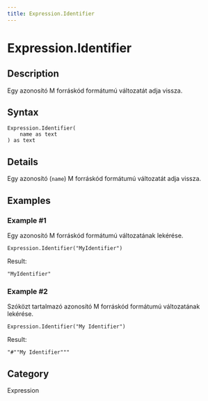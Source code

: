 ```yaml
---
title: Expression.Identifier
---
```


# Expression.Identifier


## Description

Egy azonosító M forráskód formátumú változatát adja vissza.


## Syntax

```powerquery
Expression.Identifier(
    name as text
) as text
```


## Details

Egy azonosító (<code>name</code>) M forráskód formátumú változatát adja vissza.


## Examples

### Example #1 
Egy azonosító M forráskód formátumú változatának lekérése.
```powerquery
Expression.Identifier("MyIdentifier")
```

Result: 
```powerquery
"MyIdentifier"
```


### Example #2 
Szóközt tartalmazó azonosító M forráskód formátumú változatának lekérése.
```powerquery
Expression.Identifier("My Identifier")
```

Result: 
```powerquery
"#""My Identifier"""
```




## Category
Expression
